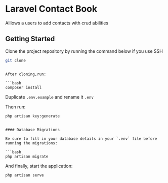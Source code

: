 # Laravel Contact Book
Alllows a users to add contacts with crud abilities


## Getting Started

Clone the project repository by running the command below if you use SSH

```bash
git clone 
```

```

After cloning,run:

```bash
composer install
```

Duplicate `.env.example` and rename it `.env`

Then run:

```bash
php artisan key:generate
```


```

#### Database Migrations

Be sure to fill in your database details in your `.env` file before running the migrations:

```bash
php artisan migrate
```

And finally, start the application:

```bash
php artisan serve
```

